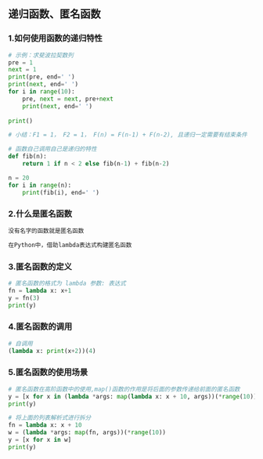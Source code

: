 ## 递归函数、匿名函数

### 1.如何使用函数的递归特性

``` python
# 示例：求斐波拉契数列
pre = 1
next = 1
print(pre, end=' ')
print(next, end=' ')
for i in range(10):
    pre, next = next, pre+next
    print(next, end=' ')
    
print()

# 小结：F1 = 1， F2 = 1， F(n) = F(n-1) + F(n-2), 且递归一定需要有结束条件

# 函数自己调用自己是递归的特性
def fib(n):
    return 1 if n < 2 else fib(n-1) + fib(n-2)

n = 20
for i in range(n):
    print(fib(i), end=' ')
```

### 2.什么是匿名函数

``` python
没有名字的函数就是匿名函数

在Python中，借助lambda表达式构建匿名函数
```

### 3.匿名函数的定义

``` python
# 匿名函数的格式为 lambda 参数: 表达式
fn = lambda x: x+1
y = fn(3)
print(y)
```

### 4.匿名函数的调用

``` python
# 自调用
(lambda x: print(x+2))(4)
```

### 5.匿名函数的使用场景

``` python
# 匿名函数在高阶函数中的使用,map()函数的作用是将后面的参数传递给前面的匿名函数
y = [x for x in (lambda *args: map(lambda x: x + 10, args))(*range(10))]
print(y)

# 将上面的列表解析式进行拆分
fn = lambda x: x + 10
w = (lambda *args: map(fn, args))(*range(10))
y = [x for x in w]
print(y)
```

